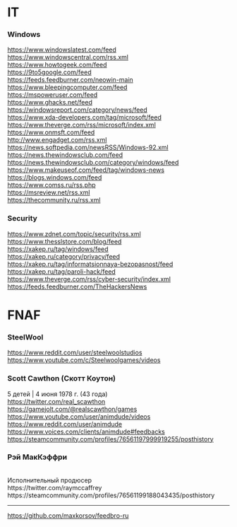 # IT
### Windows
https://www.windowslatest.com/feed
<br>
https://www.windowscentral.com/rss.xml
<br>
https://www.howtogeek.com/feed
<br>
https://9to5google.com/feed
<br>
https://feeds.feedburner.com/neowin-main
<br>
https://www.bleepingcomputer.com/feed
<br>
https://mspoweruser.com/feed
<br>
https://www.ghacks.net/feed
<br>
https://windowsreport.com/category/news/feed
<br>
https://www.xda-developers.com/tag/microsoft/feed
<br>
https://www.theverge.com/rss/microsoft/index.xml
<br>
https://www.onmsft.com/feed
<br>
http://www.engadget.com/rss.xml
<br>
https://news.softpedia.com/newsRSS/Windows-92.xml
<br>
https://news.thewindowsclub.com/feed
<br>
https://news.thewindowsclub.com/category/windows/feed
<br>
https://www.makeuseof.com/feed/tag/windows-news
<br>
https://blogs.windows.com/feed
<br>
https://www.comss.ru/rss.php
<br>
https://msreview.net/rss.xml
<br>
https://thecommunity.ru/rss.xml

### Security
https://www.zdnet.com/topic/security/rss.xml
<br>
https://www.thesslstore.com/blog/feed
<br>
https://xakep.ru/tag/windows/feed
<br>
https://xakep.ru/category/privacy/feed
<br>
https://xakep.ru/tag/informatsionnaya-bezopasnost/feed
<br>
https://xakep.ru/tag/paroli-hack/feed
<br>
https://www.theverge.com/rss/cyber-security/index.xml
<br>
https://feeds.feedburner.com/TheHackersNews

# FNAF

### SteelWool
https://www.reddit.com/user/steelwoolstudios
<br>
https://www.youtube.com/c/Steelwoolgames/videos

### Scott Cawthon (Скотт Коутон)
5 детей | 4 июня 1978 г. (43 года)
<br>
https://twitter.com/real_scawthon
<br>
https://gamejolt.com/@realscawthon/games
<br>
https://www.youtube.com/user/animdude/videos
<br>
https://www.reddit.com/user/animdude
<br>
https://www.voices.com/clients/animdude#feedbacks
<br>
https://steamcommunity.com/profiles/76561197999919255/posthistory

### Рэй МакКэффри
<br>
Исполнительный продюсер
<br>
https://twitter.com/raymccaffrey
<br>
https://steamcommunity.com/profiles/76561199188043435/posthistory

---

https://github.com/maxkorsov/feedbro-ru
